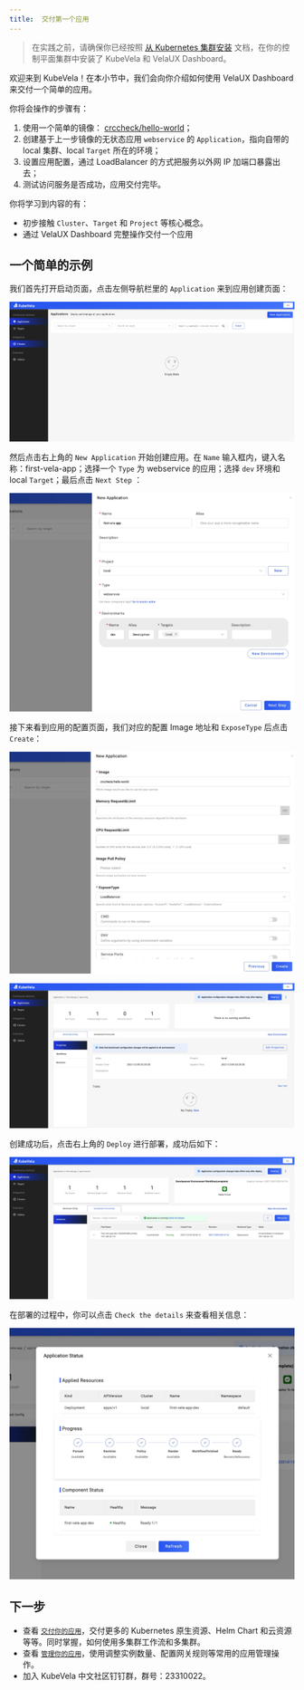 ```yaml
---
title:  交付第一个应用
---
```


> 在实践之前，请确保你已经按照 [从 Kubernetes 集群安装](./install.mdx) 文档，在你的控制平面集群中安装了 KubeVela 和 VelaUX Dashboard。

欢迎来到 KubeVela！在本小节中，我们会向你介绍如何使用 VelaUX Dashboard 来交付一个简单的应用。

你将会操作的步骤有：

1. 使用一个简单的镜像： [crccheck/hello-world](https://hub.docker.com/r/crccheck/hello-world)；
2. 创建基于上一步镜像的无状态应用 `webservice` 的 `Application`，指向自带的 local 集群、local `Target` 所在的环境； 
3. 设置应用配置，通过 LoadBalancer 的方式把服务以外网 IP 加端口暴露出去；
4. 测试访问服务是否成功，应用交付完毕。

你将学习到内容的有：

- 初步接触 `Cluster`、`Target` 和 `Project` 等核心概念。
- 通过 VelaUX Dashboard 完整操作交付一个应用

## 一个简单的示例

我们首先打开启动页面，点击左侧导航栏里的 `Application` 来到应用创建页面：

![](./resources/dashboard.png)

然后点击右上角的 `New Application` 开始创建应用。在 `Name` 输入框内，键入名称：first-vela-app；选择一个 `Type` 为 webservice 的应用；选择 `dev` 环境和 local `Target`；最后点击 `Next Step` ：

![](./resources/new-first-vela-app.png)

接下来看到应用的配置页面，我们对应的配置 Image 地址和 `ExposeType` 后点击 `Create`：

![](./resources/port-first-vela-app.png)

![](./resources/created-first-vela-app.png)

创建成功后，点击右上角的 `Deploy` 进行部署，成功后如下：

![](./resources/succeed-first-vela-app.jpg)

在部署的过程中，你可以点击 `Check the details` 来查看相关信息：

![](./resources/status-first-vela-app.jpg)


## 下一步

- 查看 [`交付你的应用`](./deliver-app/kustomize)，交付更多的 Kubernetes 原生资源、Helm Chart 和云资源等等。同时掌握，如何使用多集群工作流和多集群。
- 查看 [`管理你的应用`](./manage-app/autoscaler)，使用调整实例数量、配置网关规则等常用的应用管理操作。
- 加入 KubeVela 中文社区钉钉群，群号：23310022。